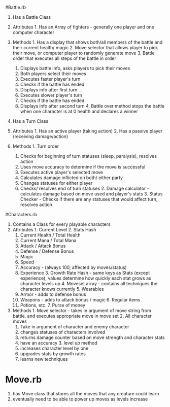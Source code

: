 #Battle.rb
1. Has a Battle Class 
  1. Attributes 
    1. Has an Array of fighters - generally one player and one computer character
  2. Methods
    1. Has a display that shows both/all members of the battle and their current health/ magic
    2. Move selector that allows player to pick their move, or computer player to randomly generate move 
    3. Battle order that executes all steps of the battle in order 
      1. Displays battle info, asks players to pick their moves 
      1. Both players select their moves
      2. Executes faster player's turn
      3. Checks if the battle has ended 
      4. Displays info after first turn
      5. Executes slower player's turn
      6. Checks if the battle has ended 
      7. Displays info after second turn
    4. Battle over method stops the battle when one character is at 0 health and declares a winner 
    
2. Has a Turn Class 
  1. Attributes 
    1. Has an active player (taking action)
    2. Has a passive player (receiving damage/action)
  2. Methods 
    1. Turn order 
      1. Checks for beginning of turn statuses (sleep, paralysis), resolves action
      2. Uses move accuracy to determine if the move is successful 
      2. Executes active player's selected move 
      3. Calculates damage inflicted on both/ either party
      4. Changes statuses for either player
      5. Checks/ resolves end of turn statuses 
    2. Damage calculator - calculates damage based on move used and player's stats 
    3. Status Checker - Checks if there are any statuses that would affect turn, resolves action 
    
#Characters.rb
1. Contains a Class for every playable characters
  1. Attributes 
    1. Current Level
    2. Stats Hash
      1. Current Health / Total Health 
      2. Current Mana / Total Mana 
      3. Attack / Attack Bonus
      4. Defense / Defense Bonus
      5. Magic 
      6. Speed
      7. Accuracy - (always 100, affected by moves/status)
      8. Experience
    3. Growth Rate Hash - same keys as Stats (except experience), values determine how quickly each stat grows as character levels up
    4. Moveset array - contains all techniques the character knows currently
    5. Wearables
      1. Armor - adds to defense bonus 
      2. Weapons - adds to attack bonus / magic 
    6. Regular items 
      1. Potions, etc.
    7. Purse of money 
  2. Methods 
    1. Move selector - takes in argument of move string from battle, and executes appropriate move in move set 
    2. All character moves 
      1. Take in argument of character and enemy character 
        1. changes statuses of characters involved 
        2. returns damage counter based on move strength and character stats 
        3. have an accuracy
    3. level up method 
      1. increases character level by one
      2. upgrades stats by growth rates 
      3. learns new techniques 
      
# Move.rb
1. has Move class that stores all the moves that any creature could learn
1. eventually need to be able to power up moves as levels increase